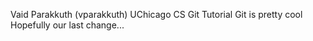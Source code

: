 Vaid Parakkuth (vparakkuth)
UChicago CS Git Tutorial
Git is pretty cool
Hopefully our last change...
